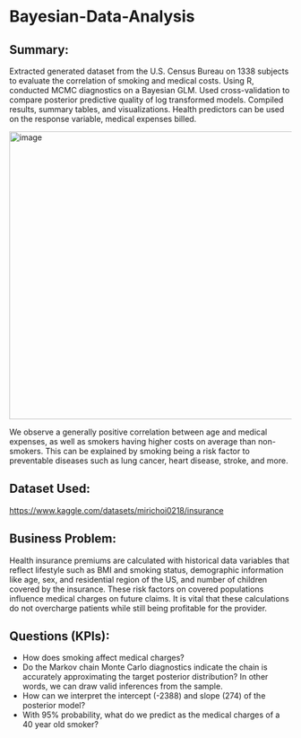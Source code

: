 # Bayesian-Data-Analysis

## Summary:
Extracted generated dataset from the U.S. Census Bureau on 1338 subjects to evaluate the correlation of smoking and medical costs. Using R, conducted MCMC diagnostics on a Bayesian GLM. Used cross-validation to compare posterior predictive quality of log transformed models. Compiled results, summary tables, and visualizations. Health predictors can be used on the response variable, medical expenses billed. 

<img width="600" height="513" alt="image" src="https://github.com/user-attachments/assets/24e38c96-9778-4166-adb4-0b22e8856ca8" />

We observe a generally positive correlation between age and medical expenses, as well as smokers having higher costs on average than non-smokers. This can be explained by smoking being a risk factor to preventable diseases such as lung cancer, heart disease, stroke, and more.

## Dataset Used:
https://www.kaggle.com/datasets/mirichoi0218/insurance

## Business Problem:
Health insurance premiums are calculated with historical data variables that reflect lifestyle such as BMI and smoking status, demographic information like age, sex, and residential region of the US, and number of children covered by the insurance. These risk factors on covered populations influence medical charges on future claims. It is vital that these calculations do not overcharge patients while still being profitable for the provider.

## Questions (KPIs):
- How does smoking affect medical charges?
- Do the Markov chain Monte Carlo diagnostics indicate the chain is accurately approximating the target posterior distribution? In other words, we can draw valid inferences from the sample.
- How can we interpret the intercept (-2388) and slope (274) of the posterior model?
- With 95% probability, what do we predict as the medical charges of a 40 year old smoker?
